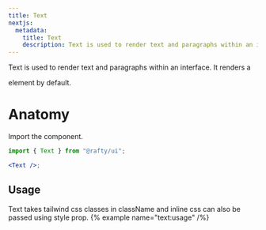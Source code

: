 ```yaml
---
title: Text
nextjs:
  metadata:
    title: Text
    description: Text is used to render text and paragraphs within an interface. It renders a <p> element by default.
---
```


Text is used to render text and paragraphs within an interface. It renders a <p> element by default.

# Anatomy

Import the component.

```jsx
import { Text } from "@rafty/ui";

<Text />;
```

## Usage

Text takes tailwind css classes in className and inline css can also be passed using style prop.
{% example name="text:usage" /%}
